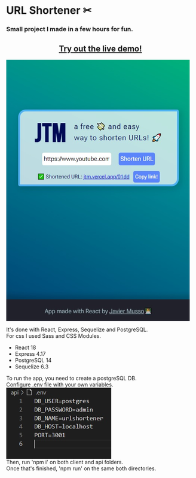 <h1>URL Shortener ✂</h1>
<h3>Small project I made in a few hours for fun.</h3>
<h2 align="center"><a href='https://jtm.vercel.app/'>Try out the live demo!</a></h2>
<img align="center" src='./assets/front.jpg'>
<p>It's done with React, Express, Sequelize and PostgreSQL. </br>For css I used Sass and CSS Modules.</p>

- React 18
- Express 4.17
- PostgreSQL 14
- Sequelize 6.3

<p>To run the app, you need to create a postgreSQL DB. <br>
Configure .env file with your own variables.</br>
<img align="center" src='./assets/env-variables.jpg'> </br>
Then, run 'npm i' on both client and api folders. <br>
Once that's finished, 'npm run' on the same both directories.</p>
